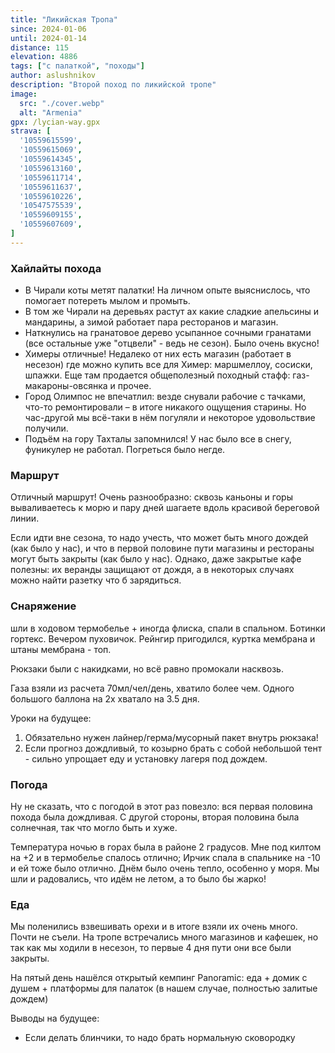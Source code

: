 ```yaml
---
title: "Ликийская Тропа"
since: 2024-01-06
until: 2024-01-14
distance: 115
elevation: 4886
tags: ["с палаткой", "походы"]
author: aslushnikov
description: "Второй поход по ликийской тропе"
image:
  src: "./cover.webp" 
  alt: "Armenia"
gpx: /lycian-way.gpx
strava: [
  '10559615599',
  '10559615069',
  '10559614345',
  '10559613160',
  '10559611714',
  '10559611637',
  '10559610226',
  '10547575539',
  '10559609155',
  '10559607609',
]
---
```


### Хайлайты похода

* В Чирали коты метят палатки! На личном опыте выяснислось, что помогает потереть мылом и промыть. 
* В том же Чирали на деревьях растут ах какие сладкие апельсины и мандарины, а зимой работает пара ресторанов и магазин.
* Наткнулись на гранатовое дерево усыпанное сочными гранатами (все остальные уже "отцвели" - ведь не сезон). Было очень вкусно!
* Химеры отличные! Недалеко от них есть магазин (работает в несезон) где можно купить все для Химер: маршмеллоу, сосиски, шпажки. Еще там продается общеполезный походный стафф: газ-макароны-овсянка и прочее. 
* Город Олимпос не впечатлил: везде снували рабочие с тачками, что-то ремонтировали – в итоге никакого ощущения старины. Но час-другой мы всё-таки в нём погуляли и некоторое удовольствие получили.
* Подъём на гору Тахталы запомнился! У нас было все в снегу, фуникулер не работал. Погреться было негде.

### Маршрут

Отличный маршрут! Очень разнообразно: сквозь каньоны и горы вываливаетесь к морю и пару дней шагаете вдоль красивой береговой линии.

Если идти вне сезона, то надо учесть, что может быть много дождей (как было у нас), и что в первой половине пути магазины и рестораны могут быть закрыты (как было у нас). Однако, даже закрытые кафе полезны: их веранды защищают от дождя, а в некоторых случаях можно найти разетку что б зарядиться.

### Снаряжение

шли в ходовом термобелье + иногда флиска, спали в спальном. Ботинки гортекс. Вечером пуховичок. Рейнгир пригодился, куртка мембрана и штаны мембрана - топ. 

Рюкзаки были с накидками, но всё равно промокали насквозь.

Газа взяли из расчета 70мл/чел/день, хватило более чем. Одного большого баллона на 2х хватало на 3.5 дня.

Уроки на будущее:
1. Обязательно нужен лайнер/герма/мусорный пакет внутрь рюкзака! 
2. Если прогноз дождливый, то козырно брать с собой небольшой тент - сильно упрощает еду и установку лагеря под дождем.

### Погода

Ну не сказать, что с погодой в этот раз повезло: вся первая половина похода была дождливая. С другой стороны, вторая половина была солнечная, так что могло быть и хуже.

Температура ночью в горах была в районе 2 градусов. Мне под килтом на +2 и в термобелье спалось отлично; Ирчик спала в спальнике на -10 и ей тоже было отлично. Днём было очень тепло, особенно у моря. Мы шли и радовались, что идём не летом, а то было бы жарко!

### Еда

Мы поленились взвешивать орехи и в итоге взяли их очень много. Почти не съели.
На тропе встречались много магазинов и кафешек, но так как мы ходили в несезон, то первые 4 дня пути они все были закрыты.

На пятый день нашёлся открытый кемпинг Panoramic: еда + домик с душем + платформы для палаток (в нашем случае, полностью залитые дождем)

Выводы на будущее:
* Если делать блинчики, то надо брать нормальную сковородку

